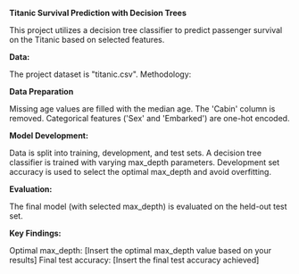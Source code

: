 **Titanic Survival Prediction with Decision Trees**

This project utilizes a decision tree classifier to predict passenger survival on the Titanic based on selected features.

**Data:**

The project dataset is "titanic.csv".
Methodology:

**Data Preparation**

Missing age values are filled with the median age.
The 'Cabin' column is removed.
Categorical features ('Sex' and 'Embarked') are one-hot encoded.

**Model Development:**

Data is split into training, development, and test sets.
A decision tree classifier is trained with varying max_depth parameters.
Development set accuracy is used to select the optimal max_depth and avoid overfitting.

**Evaluation:**

The final model (with selected max_depth) is evaluated on the held-out test set.

**Key Findings:**

Optimal max_depth: [Insert the optimal max_depth value based on your results]
Final test accuracy: [Insert the final test accuracy achieved]

